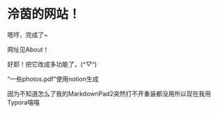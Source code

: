 # 泠茵的网站！


嗯哼，完成了~

网址见About！

好耶！把它改成多功能了，(*^▽^*)

“一些photos.pdf”使用notion生成

因为不知道怎么了我的MarkdownPad2突然打不开重装都没用所以现在我用Typora嘻嘻
